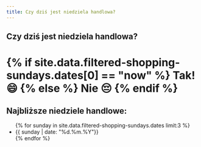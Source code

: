 ```yaml
---
title: Czy dziś jest niedziela handlowa?
---
```


<h2 class="display-4 lh-1  text-center">Czy dziś jest niedziela handlowa?</h2>
<h1 id="is-shopping-allowed" class="display-4 fw-bold lh-1 pt-4 text-center">
{% if  site.data.filtered-shopping-sundays.dates[0] == "now" %}
    Tak! 😄
{% else %}
    Nie 😔
{% endif %}

</h1>
<div class="row pt-5">
    <h2 class="lead">Najbliższe niedziele handlowe:</h2>
    <div class="container">
        <ul id="next-sunday" class="list-group">
            {% for sunday in site.data.filtered-shopping-sundays.dates limit:3 %}
                <li class="list-group-item">{{ sunday | date: "%d.%m.%Y"}}</li>
            {% endfor %}
        </ul>
    </div>
</div>
